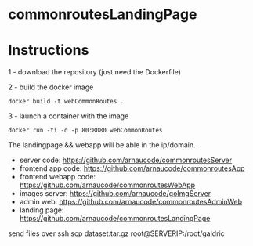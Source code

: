 # commonroutesLandingPage

# Instructions
1 - download the repository (just need the Dockerfile)

2 - build the docker image
```
docker build -t webCommonRoutes .
```
3 - launch a container with the image
```
docker run -ti -d -p 80:8080 webCommonRoutes
```

The landingpage && webapp will be able in the ip/domain.




- server code: https://github.com/arnaucode/commonroutesServer
- frontend app code: https://github.com/arnaucode/commonroutesApp
- frontend webapp code: https://github.com/arnaucode/commonroutesWebApp
- images server: https://github.com/arnaucode/goImgServer
- admin web: https://github.com/arnaucode/commonroutesAdminWeb
- landing page: https://github.com/arnaucode/commonroutesLandingPage

send files over ssh
scp dataset.tar.gz root@SERVERIP:/root/galdric
